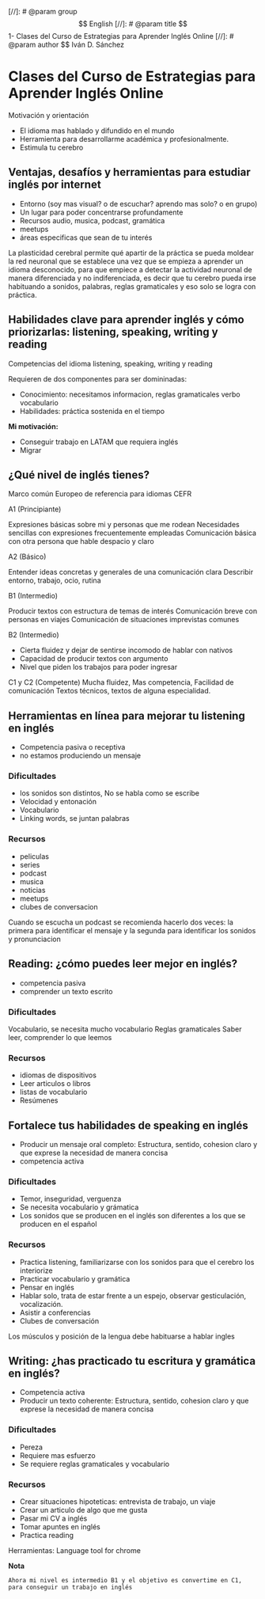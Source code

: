 [//]: # @param group $$ English
[//]: # @param title $$ 1- Clases del Curso de Estrategias para Aprender Inglés Online
[//]: # @param author $$ Iván D. Sánchez

# Clases del Curso de Estrategias para Aprender Inglés Online

Motivación y orientación

- El idioma mas hablado y difundido en el mundo
- Herramienta para desarrollarme académica y profesionalmente.
- Estimula tu cerebro

## Ventajas, desafíos y herramientas para estudiar inglés por internet

- Entorno (soy mas visual? o de escuchar? aprendo mas solo? o en grupo)
- Un lugar para poder concentrarse profundamente
- Recursos audio, musica, podcast, gramática
- meetups
- áreas especificas que sean de tu interés


La plasticidad cerebral permite  qué apartir de la práctica se pueda moldear  la red neuronal que se establece una vez que se empieza a aprender un idioma desconocido, para que empiece a detectar la actividad neuronal de manera diferenciada y no indiferenciada, es decir que tu cerebro pueda irse habituando a sonidos, palabras, reglas gramaticales y eso solo se logra con práctica.


## Habilidades clave para aprender inglés y cómo priorizarlas: listening, speaking, writing y reading

Competencias del idioma listening, speaking, writing y reading

Requieren de dos componentes para ser domininadas:

- Conocimiento: necesitamos informacion, reglas gramaticales verbo vocabulario
- Habilidades: práctica sostenida en el tiempo

**Mi motivación:**

- Conseguir trabajo en LATAM que requiera inglés
- Migrar

## ¿Qué nivel de inglés tienes?

Marco común Europeo de referencia para idiomas CEFR


A1 (Principiante)

Expresiones básicas sobre mi y personas que me rodean
Necesidades sencillas con expresiones frecuentemente empleadas
Comunicación básica con otra persona que hable despacio y claro

A2 (Básico)

Entender ideas concretas y generales de una comunicación clara
Describir entorno, trabajo, ocio, rutina

B1 (Intermedio)

Producir textos con estructura de temas de interés
Comunicación breve con personas en viajes
Comunicación de situaciones imprevistas comunes

B2 (Intermedio)

- Cierta fluidez y dejar de sentirse incomodo de hablar con nativos
- Capacidad de producir textos con argumento
- Nivel que piden los trabajos para poder ingresar

C1 y C2 (Competente)
Mucha fluidez, Mas competencia, Facilidad de comunicación
Textos técnicos, textos de alguna especialidad.

## Herramientas en línea para mejorar tu listening en inglés

- Competencia pasiva o receptiva
- no estamos produciendo un mensaje

### Dificultades

- los sonidos son distintos, No se habla como se escribe
- Velocidad y entonación
- Vocabulario
- Linking words, se juntan palabras

### Recursos

- peliculas
- series 
- podcast
- musica 
- noticias
- meetups
- clubes de conversacion

Cuando se escucha un podcast se recomienda hacerlo dos veces: la primera para identificar el mensaje y la segunda para identificar los sonidos y pronunciacion


## Reading: ¿cómo puedes leer mejor en inglés?

- competencia pasiva 
- comprender un texto escrito

### Dificultades

Vocabulario, se necesita mucho vocabulario
Reglas gramaticales
Saber leer, comprender lo que leemos

### Recursos

- idiomas de dispositivos
- Leer articulos o libros
- listas de vocabulario
- Resúmenes
## Fortalece tus habilidades de speaking en inglés

- Producir un mensaje oral completo: Estructura, sentido, cohesion claro y que exprese la necesidad de manera concisa
- competencia activa

### Dificultades

- Temor, inseguridad, verguenza
- Se necesita vocabulario  y grámatica
- Los sonidos que se producen en el inglés son diferentes a los que se producen en el español


### Recursos

- Practica listening, familiarizarse con los sonidos para que el cerebro los interiorize
- Practicar vocabulario y gramática
- Pensar en inglés
- Hablar solo, trata de estar frente a un espejo, observar gesticulación, vocalización.
- Asistir a conferencias
- Clubes de conversación

Los músculos y posición de la lengua debe habituarse a hablar ingles

## Writing: ¿has practicado tu escritura y gramática en inglés?

- Competencia activa
- Producir un texto coherente:  Estructura, sentido, cohesion claro y que exprese la necesidad de manera concisa

### Dificultades

- Pereza
- Requiere mas esfuerzo
- Se requiere reglas gramaticales y vocabulario

### Recursos

- Crear situaciones hipoteticas: entrevista de trabajo, un viaje
- Crear un articulo de algo que me gusta
- Pasar mi CV a inglés
- Tomar apuntes en inglés
- Practica reading

Herramientas: Language tool for chrome


**Nota**

    Ahora mi nivel es intermedio B1 y el objetivo es convertime en C1, para conseguir un trabajo en inglés


